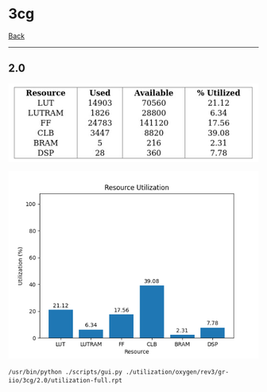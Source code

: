# 3cg

[Back](<../rev3.md>)

---

## 2.0

<p align="center">
	<img src="../../../../../images/oxygen/rev3/gr-iio/3cg/2.0/table.jpg" />
</p>

<p align="center">
	<img src="../../../../../images/oxygen/rev3/gr-iio/3cg/2.0/graph.png" />
</p>

`/usr/bin/python ./scripts/gui.py ./utilization/oxygen/rev3/gr-iio/3cg/2.0/utilization-full.rpt`

